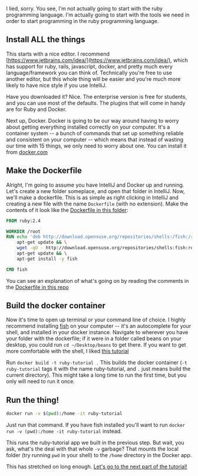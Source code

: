 I lied, sorry.
You see, I'm not actually going to start with the ruby programming language.
I'm actually going to start with the tools we need in order to start programming in the ruby programming language.


## Install ALL the things

This starts with a nice editor. 
I recommend [https://www.jetbrains.com/idea/](https://www.jetbrains.com/idea/), which has support for ruby, rails, javascript, docker, and pretty much every language/framework you can think of.
Technically you're free to use another editor, but this whole thing will be easier and you're much more likely to have nice style if you use IntelliJ.

Have you downloaded it? Nice. The enterprise version is free for students, and you can use most of the defaults. 
The plugins that will come in handy are for Ruby and Docker. 

Next up, Docker.
Docker is going to be our way around having to worry about getting everything installed correctly on your computer. 
It's a container system -- a bunch of commands that set up something reliable and consistent on your computer -- which means that instead of wasting our time with 15 things, we only need to worry about one. 
You can install it from [docker.com](https://www.docker.com/docker-mac)


## Make the Dockerfile

Alright, I'm going to assume you have IntelliJ and Docker up and running.
Let's create a new folder someplace, and open that folder in IntelliJ.
Now, we'll make a dockerfile.
This is as simple as right clicking in IntelliJ and creating a new file with the name `Dockerfile` (with no extension).
Make the contents of it look like the [Dockerfile in this folder](Dockerfile):
```dockerfile
FROM ruby:2.4

WORKDIR /root
RUN echo 'deb http://download.opensuse.org/repositories/shells:/fish:/release:/2/Debian_8.0/ /' >> /etc/apt/sources.list.d/fish.list && \
    apt-get update && \
    wget -qO - http://download.opensuse.org/repositories/shells:fish:release:2/Debian_8.0/Release.key | apt-key add - && \
    apt-get update && \
    apt-get install -y fish

CMD fish
```
You can see an explanation of what's going on by reading the comments in the [Dockerfile in this repo](Dockerfile)


## Build the docker container

Now it's time to open up terminal or your command line of choice.
I highly recommend installing [fish](https://fishshell.com/) on your computer -- it's an autocomplete for your shell, and installed in your docker instance.
Navigate to wherever you have your folder with the dockerfile; if it were in a folder called beans on your desktop, you could run `cd ~/Desktop/beans` to get there. 
If you want to get more comfortable with the shell, I liked [this tutorial](https://computers.tutsplus.com/tutorials/navigating-the-terminal-a-gentle-introduction--mac-3855)

Run `docker build -t ruby-tutorial .`
This builds the docker container (`-t ruby-tutorial` tags it with the name ruby-tutorial, and `.` just means build the current directory).
This might take a long time to run the first time, but you only will need to run it once.

## Run the thing!
```bash
docker run -v $(pwd):/home -it ruby-tutorial
```
Just run that command.
If you have fish installed you'll want to run `docker run -v (pwd):/home -it ruby-tutorial` instead.

This runs the ruby-tutorial app we built in the previous step. 
But wait, you ask, what's the deal with that whole `-v` garbage?
That mounts the local folder (try running `pwd` in your shell) to the `/home` directory in the Docker app.

This has stretched on long enough. 
[Let's go to the next part of the tutorial!](ruby-02.md)  

